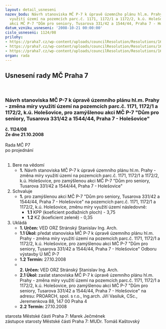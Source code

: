 ```yaml
---
layout: detail_usneseni
nazev_bodu: Návrh stanoviska MČ P-7 k úpravě územního plánu hl.m. Prahy - změna míry
  využití území na pozemcích parc.č. 1171, 1172/1 a 1172/2, k.ú. Holešovice, pro zamýšlenou
  akci MČ P-7 "Dům pro seniory, Tusarova 331/42 a 1544/44, Praha 7 - Holešovice"
datum_vzniku_usneseni: '2008-10-21 00:00:00'
cislo_usneseni: 1124/08
prilohy:
- https://praha7.cz/wp-content/uploads/councilResolution/Resolutions/16649/40-usneseni_1275-07.doc
- https://praha7.cz/wp-content/uploads/councilResolution/Resolutions/16649/40-usneseni_834-08.doc
- https://praha7.cz/wp-content/uploads/councilResolution/Resolutions/16649/40-vasiluk_31.doc
organ: rada
---
```

<div id="ucUsn_pList" class="usn">
	<span><h2>Usnesení rady MČ Praha 7 </h2>
<br></span><div class="standBody">
<span><h3>Návrh stanoviska MČ P-7 k úpravě územního plánu hl.m. Prahy - změna míry využití území na pozemcích parc.č. 1171, 1172/1 a 1172/2, k.ú. Holešovice, pro zamýšlenou akci MČ P-7 "Dům pro seniory, Tusarova 331/42 a 1544/44, Praha 7 - Holešovice"</h3></span><div class="center">
		<strong>č. 1124/08</strong><br>
	</div>
<div class="center">
		<strong>Ze dne 21.10.2008</strong><br><br>
	</div>Rada MČ P7<br> po projednání<br><br><ol>
<li>Bere na vědomí<ul><li>
<strong>1.</strong> Návrh stanoviska MČ P-7 k úpravě územního plánu hl.m. Prahy - změna míry využití území na pozemcích parc.č. 1171, 1172/1 a 1172/2, k.ú. Holešovice, pro zamýšlenou akci MČ P-7 "Dům pro seniory, Tusarova 331/42 a 1544/44, Praha 7 - Holešovice" </li></ul>
</li>
<li>Schvaluje<ul><li>
<strong>1.</strong> pro zamýšlenou akci MČ P-7 "Dům pro seniory, Tusarova 331/42 a 1544/44, Praha 7 - Holešovice" na pozemcích parc.č. 1171, 1172/1 a 1172/2, k.ú. Holešovice, změnu míry využití území následovně:<ul>
<li>
<strong>1.1</strong> KPP (koeficient podlažních ploch) - 3,75</li>
<li>
<strong>1.2</strong> KZ   (koeficient zeleně)                  - 0,35 </li>
</ul>
</li></ul>
</li>
<li>Ukládá<ul>
<li>
<strong>1. Určen: </strong>VED ORZ  Stránský  Stanislav Ing. Arch.</li>
<li>
<strong>1.1 Úkol: </strong>předat stanoviska MČ P-7 k úpravě územního plánu hl.m. Prahy - změna míry využití území na pozemcích parc.č. 1171, 1172/1 a 1172/2, k.ú. Holešovice, pro zamýšlenou akci MČ P-7 "Dům pro seniory, Tusarova 331/42 a 1544/44, Praha 7 - Holešovice" Odboru výstavby Ú MČ P-7</li>
<li>
<strong>1.2 Termín: </strong>27.10.2008</li>
<li>
<strong><br>2. Určen: </strong>VED ORZ  Stránský  Stanislav Ing. Arch.</li>
<li>
<strong>2.1 Úkol: </strong>zaslat stanoviska MČ P-7 k úpravě územního plánu hl.m. Prahy - změna míry využití území na pozemcích parc.č. 1171, 1172/1 a 1172/2, k.ú. Holešovice, pro zamýšlenou akci MČ P-7 "Dům pro seniory, Tusarova 331/42 a 1544/44, Praha 7 - Holešovice" na adresu: PROARCH, spol. s r.o., Ing.arch. Jiří Vasiluk, CSc., Jeremenkova 88, 147 00 Praha 4</li>
<li>
<strong>2.2 Termín: </strong>27.10.2008</li>
</ul>
</li>
</ol>starosta Městské části Praha 7: Marek Ječmének<br>zástupce starosty Městské části Praha 7: MUDr. Tomáš Kaštovský 
</div>
</div>